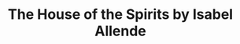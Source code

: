 ---
title: The House of the Spirits by Isabel Allende
categories: [Fiction Literature,Magical Realism]
tags: [Story,Chile]
---